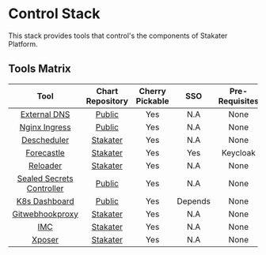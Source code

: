 # Control Stack

This stack provides tools that control's the components of Stakater Platform.

## Tools Matrix

|       Tool        | Chart Repository  |   Cherry Pickable |    SSO        | Pre-Requisites |
| :---------------: | :---------------: | :----------------:| :------------:| :-------------:|
| [External DNS](https://github.com/kubernetes-sigs/external-dns) | [Public](https://github.com/helm/charts/tree/master/stable/external-dns) | Yes | N.A |  None |
| [Nginx Ingress](https://github.com/kubernetes/ingress-nginx) | [Public](https://github.com/helm/charts/tree/master/stable/nginx-ingress) | Yes | N.A |  None |
| [Descheduler](https://github.com/kubernetes-sigs/descheduler) | [Stakater](https://github.com/stakater-charts/descheduler) | Yes | N.A |  None |
| [Forecastle](https://github.com/stakater/forecastle) | [Stakater](https://github.com/stakater/Forecastle/tree/master/deployments/kubernetes/chart/forecastle) | Yes | Yes |  Keycloak |
| [Reloader](https://github.com/stakater/Reloader) | [Stakater](https://github.com/stakater/Reloader/tree/master/deployments/kubernetes/chart/reloader) | Yes | N.A |  None |
| [Sealed Secrets Controller](https://github.com/bitnami-labs/sealed-secrets) | [Public](https://github.com/helm/charts/tree/master/stable/sealed-secrets) | Yes | N.A |  None |
| [K8s Dashboard](https://github.com/kubernetes/dashboard) | [Public](https://github.com/helm/charts/tree/master/stable/jenkins) | Yes | Depends |  None |
| [Gitwebhookproxy](https://github.com/stakater/GitWebhookProxy) | [Stakater](https://github.com/stakater/GitWebhookProxy/tree/master/deployments/kubernetes/chart/gitwebhookproxy) | Yes | N.A |  None |
| [IMC](https://github.com/stakater/IngressMonitorController) | [Stakater](https://github.com/stakater/IngressMonitorController/tree/master/deployments/kubernetes/chart/ingressmonitorcontroller) | Yes | N.A |  None |
| [Xposer](https://github.com/stakater/Xposer) | [Stakater](https://github.com/stakater/Xposer/tree/master/deployments/kubernetes/chart/xposer) | Yes | N.A |  None |





